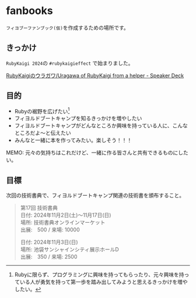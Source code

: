 # fanbooks

`フィヨブーファンブック(仮)`を作成するための場所です。

## きっかけ
`RubyKaigi 2024`の `#rubykaigieffect` で始まりました。

[RubyKaigiのウラガワ/Uragawa of RubyKaigi from a helper \- Speaker Deck](https://speakerdeck.com/kota_syan/uragawa-of-rubykaigi-from-a-helper?slide=15)

## 目的
- Rubyの裾野を広げたい[^1]
- フィヨルドブートキャンプを知るきっかけを増やしたい
- フィヨルドブートキャンプがどんなところか興味を持っている人に、こんなところだよ〜と伝えたい
- みんなと一緒に本を作ってみたい。楽しそう！！！

MEMO: 元々の気持ちはこれだけど、一緒に作る皆さんと共有できるものにしたい。

[^1]: Rubyに限らず、プログラミングに興味を持ってもらったり、元々興味を持っている人が勇気を持って第一歩を踏み出してみようと思えるきっかけを増やしたい。

## 目標
次回の技術書典で、フィヨルドブートキャンプ関連の技術書を頒布すること。

>第17回 技術書典  
>日付: 2024年11月2日(土)〜11月17日(日)  
>場所: 技術書典オンラインマーケット  
>出展:　500 / 来場: 10000  
>
>日付: 2024年11月3日(日)  
>場所: 池袋サンシャインシティ展示ホールD  
>出展:　350 / 来場: 2500  
